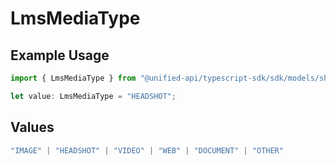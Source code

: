 # LmsMediaType

## Example Usage

```typescript
import { LmsMediaType } from "@unified-api/typescript-sdk/sdk/models/shared";

let value: LmsMediaType = "HEADSHOT";
```

## Values

```typescript
"IMAGE" | "HEADSHOT" | "VIDEO" | "WEB" | "DOCUMENT" | "OTHER"
```